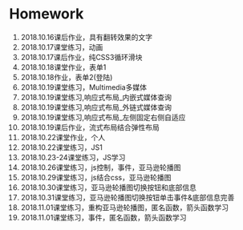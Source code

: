 # Homework
1. 2018.10.16课后作业，具有翻转效果的文字
2. 2018.10.17课堂练习，动画
3. 2018.10.17课后作业，纯CSS3循环滑块
4. 2018.10.18课堂作业，表单1
5. 2018.10.18作业，表单2(登陆)
6. 2018.10.19课堂练习，Multimedia多媒体
7. 2018.10.19课堂练习,响应式布局_内嵌式媒体查询
8. 2018.10.19课堂练习,响应式布局_外链式媒体查询
9. 2018.10.19课堂练习,响应式布局_左侧固定右侧自适应
10. 2018.10.19课后作业，流式布局结合弹性布局
11. 2018.10.22课堂作业，个人
12. 2018.10.22课堂练习，JS1
13. 2018.10.23-24课堂练习，JS学习
14. 2018.10.26课堂练习，js控制，事件，亚马逊轮播图
15. 2018.10.29课堂练习，js结合css，亚马逊轮播图
16. 2018.10.30课堂练习，亚马逊轮播图切换按钮和底部信息
17. 2018.10.31课堂练习，亚马逊轮播图切换按钮单击事件&底部信息完善
18. 2018.11.01课堂练习，重构亚马逊轮播图，匿名函数，箭头函数学习
19. 2018.11.01课堂练习，事件，匿名函数，箭头函数学习